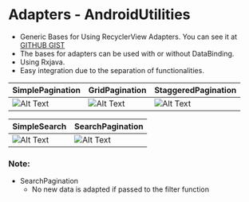 
# Adapters - AndroidUtilities

- Generic Bases for Using RecyclerView Adapters. You can see it at [GITHUB GIST](https://gist.github.com/vanskarner/f8f13e4d2435ec20beb4074138f9926e)
- The bases for adapters can be used with or without DataBinding.
- Using Rxjava.
- Easy integration due to the separation of functionalities.

| SimplePagination | GridPagination | StaggeredPagination |
| ------------- | ------------- | ------------- |
| ![Alt Text](https://github.com/vanskarner/AndroidUtilities/blob/master/info/Adapters/SimplePagination.gif)  | ![Alt Text](https://github.com/vanskarner/AndroidUtilities/blob/master/info/Adapters/GridPagination.gif)  | ![Alt Text](https://github.com/vanskarner/AndroidUtilities/blob/master/info/Adapters/StaggeredPagination.gif)  |

| SimpleSearch | SearchPagination |
| ------------- | ------------- |
| ![Alt Text](https://github.com/vanskarner/AndroidUtilities/blob/master/info/Adapters/SimpleSearch.gif)  | ![Alt Text](https://github.com/vanskarner/AndroidUtilities/blob/master/info/Adapters/SearchPagination.gif)  |

### Note:
- SearchPagination
   - No new data is adapted if passed to the filter function

